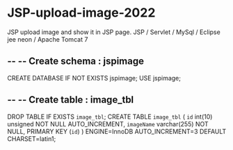 # JSP-upload-image-2022
JSP upload image and show it in JSP page. JSP / Servlet / MySql / Eclipse jee neon / Apache Tomcat 7


--
-- Create schema : jspimage
--

CREATE DATABASE IF NOT EXISTS jspimage;
USE jspimage;



--
-- Create table : image_tbl
--

DROP TABLE IF EXISTS `image_tbl`;
CREATE TABLE `image_tbl` (
  `id` int(10) unsigned NOT NULL AUTO_INCREMENT,
  `imageName` varchar(255) NOT NULL,
  PRIMARY KEY (`id`)
) ENGINE=InnoDB AUTO_INCREMENT=3 DEFAULT CHARSET=latin1;

